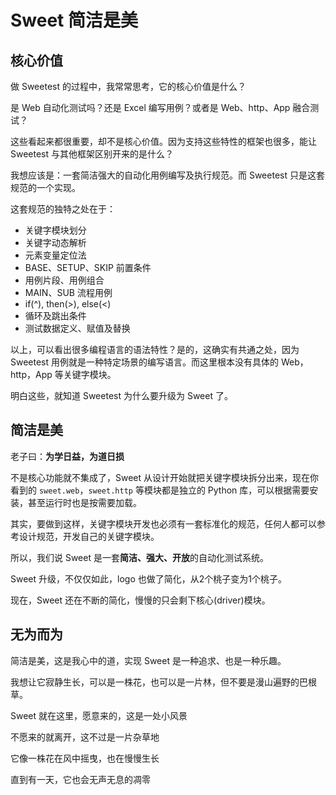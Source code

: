 # Sweet 简洁是美

## 核心价值

做 Sweetest 的过程中，我常常思考，它的核心价值是什么？

是 Web 自动化测试吗？还是 Excel 编写用例？或者是 Web、http、App 融合测试？

这些看起来都很重要，却不是核心价值。因为支持这些特性的框架也很多，能让 Sweetest 与其他框架区别开来的是什么？

我想应该是：一套简洁强大的自动化用例编写及执行规范。而 Sweetest 只是这套规范的一个实现。

这套规范的独特之处在于：

- 关键字模块划分
- 关键字动态解析
- 元素变量定位法
- BASE、SETUP、SKIP 前置条件
- 用例片段、用例组合
- MAIN、SUB 流程用例
- if(^), then(>), else(<)
- 循环及跳出条件
- 测试数据定义、赋值及替换

以上，可以看出很多编程语言的语法特性？是的，这确实有共通之处，因为 Sweetest 用例就是一种特定场景的编写语言。而这里根本没有具体的 Web，http，App 等关键字模块。

明白这些，就知道 Sweetest 为什么要升级为 Sweet 了。

## 简洁是美

老子曰：**为学日益，为道日损**

不是核心功能就不集成了，Sweet 从设计开始就把关键字模块拆分出来，现在你看到的 `sweet.web`，`sweet.http` 等模块都是独立的 Python 库，可以根据需要安装，甚至运行时也是按需要加载。

其实，要做到这样，关键字模块开发也必须有一套标准化的规范，任何人都可以参考设计规范，开发自己的关键字模块。

所以，我们说 Sweet 是一套**简洁、强大、开放**的自动化测试系统。

Sweet 升级，不仅仅如此，logo 也做了简化，从2个桃子变为1个桃子。

现在，Sweet 还在不断的简化，慢慢的只会剩下核心(driver)模块。

## 无为而为

简洁是美，这是我心中的道，实现 Sweet 是一种追求、也是一种乐趣。

我想让它寂静生长，可以是一株花，也可以是一片林，但不要是漫山遍野的巴根草。

Sweet 就在这里，愿意来的，这是一处小风景

不愿来的就离开，这不过是一片杂草地

它像一株花在风中摇曳，也在慢慢生长

直到有一天，它也会无声无息的凋零
